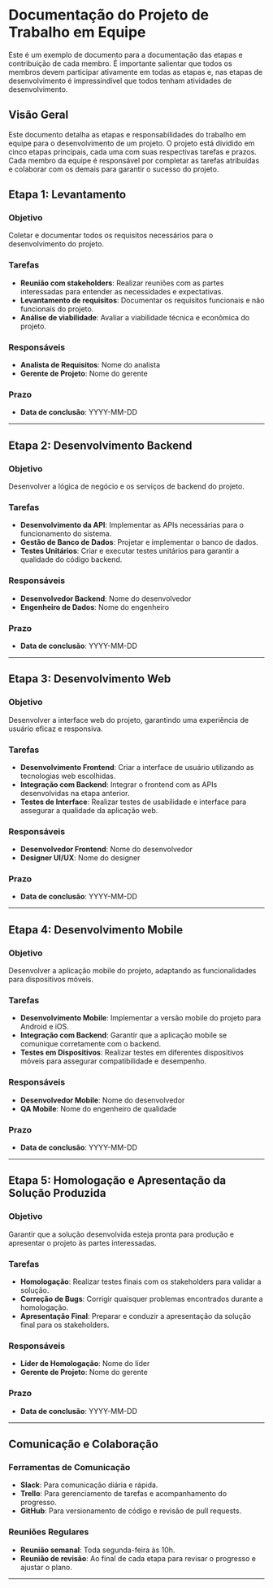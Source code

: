 # Documentação do Projeto de Trabalho em Equipe

Este é um exemplo de documento para a documentação das etapas e contribuição de cada membro. É importante salientar que todos os membros devem participar ativamente em todas as etapas e, nas etapas de desenvolvimento é impressindível que todos tenham atividades de desenvolvimento.

## Visão Geral

Este documento detalha as etapas e responsabilidades do trabalho em equipe para o desenvolvimento de um projeto. O projeto está dividido em cinco etapas principais, cada uma com suas respectivas tarefas e prazos. Cada membro da equipe é responsável por completar as tarefas atribuídas e colaborar com os demais para garantir o sucesso do projeto.

## Etapa 1: Levantamento

### Objetivo

Coletar e documentar todos os requisitos necessários para o desenvolvimento do projeto.

### Tarefas

- **Reunião com stakeholders**: Realizar reuniões com as partes interessadas para entender as necessidades e expectativas.
- **Levantamento de requisitos**: Documentar os requisitos funcionais e não funcionais do projeto.
- **Análise de viabilidade**: Avaliar a viabilidade técnica e econômica do projeto.

### Responsáveis

- **Analista de Requisitos**: Nome do analista
- **Gerente de Projeto**: Nome do gerente

### Prazo

- **Data de conclusão**: YYYY-MM-DD

---

## Etapa 2: Desenvolvimento Backend

### Objetivo

Desenvolver a lógica de negócio e os serviços de backend do projeto.

### Tarefas

- **Desenvolvimento da API**: Implementar as APIs necessárias para o funcionamento do sistema.
- **Gestão de Banco de Dados**: Projetar e implementar o banco de dados.
- **Testes Unitários**: Criar e executar testes unitários para garantir a qualidade do código backend.

### Responsáveis

- **Desenvolvedor Backend**: Nome do desenvolvedor
- **Engenheiro de Dados**: Nome do engenheiro

### Prazo

- **Data de conclusão**: YYYY-MM-DD

---

## Etapa 3: Desenvolvimento Web

### Objetivo

Desenvolver a interface web do projeto, garantindo uma experiência de usuário eficaz e responsiva.

### Tarefas

- **Desenvolvimento Frontend**: Criar a interface de usuário utilizando as tecnologias web escolhidas.
- **Integração com Backend**: Integrar o frontend com as APIs desenvolvidas na etapa anterior.
- **Testes de Interface**: Realizar testes de usabilidade e interface para assegurar a qualidade da aplicação web.

### Responsáveis

- **Desenvolvedor Frontend**: Nome do desenvolvedor
- **Designer UI/UX**: Nome do designer

### Prazo

- **Data de conclusão**: YYYY-MM-DD

---

## Etapa 4: Desenvolvimento Mobile

### Objetivo

Desenvolver a aplicação mobile do projeto, adaptando as funcionalidades para dispositivos móveis.

### Tarefas

- **Desenvolvimento Mobile**: Implementar a versão mobile do projeto para Android e iOS.
- **Integração com Backend**: Garantir que a aplicação mobile se comunique corretamente com o backend.
- **Testes em Dispositivos**: Realizar testes em diferentes dispositivos móveis para assegurar compatibilidade e desempenho.

### Responsáveis

- **Desenvolvedor Mobile**: Nome do desenvolvedor
- **QA Mobile**: Nome do engenheiro de qualidade

### Prazo

- **Data de conclusão**: YYYY-MM-DD

---

## Etapa 5: Homologação e Apresentação da Solução Produzida

### Objetivo

Garantir que a solução desenvolvida esteja pronta para produção e apresentar o projeto às partes interessadas.

### Tarefas

- **Homologação**: Realizar testes finais com os stakeholders para validar a solução.
- **Correção de Bugs**: Corrigir quaisquer problemas encontrados durante a homologação.
- **Apresentação Final**: Preparar e conduzir a apresentação da solução final para os stakeholders.

### Responsáveis

- **Líder de Homologação**: Nome do líder
- **Gerente de Projeto**: Nome do gerente

### Prazo

- **Data de conclusão**: YYYY-MM-DD

---

## Comunicação e Colaboração

### Ferramentas de Comunicação

- **Slack**: Para comunicação diária e rápida.
- **Trello**: Para gerenciamento de tarefas e acompanhamento do progresso.
- **GitHub**: Para versionamento de código e revisão de pull requests.

### Reuniões Regulares

- **Reunião semanal**: Toda segunda-feira às 10h.
- **Reunião de revisão**: Ao final de cada etapa para revisar o progresso e ajustar o plano.

---



